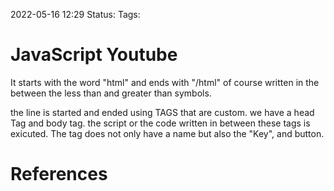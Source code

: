 2022-05-16 12:29
Status: 
Tags:


# JavaScript Youtube


It starts with the word "html" and ends with "/html" of course written in the between the less than and greater than symbols.

the line is started and ended using TAGS that are custom. we have a head Tag and body tag. the script or the code written in between these tags is exicuted. The tag does not only have a name but also the "Key", and button.










# References
